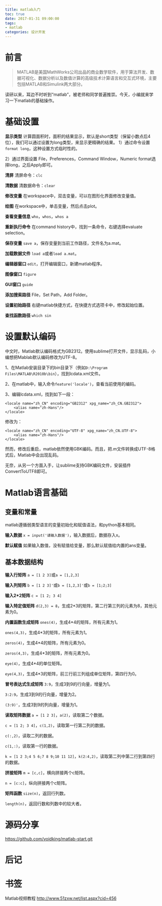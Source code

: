 ```yaml
---
title: matlab入门
toc: true
date: 2017-01-31 09:00:00
tags:
- matlab
categories: 设计开发
---
```

# 前言
> MATLAB是美国MathWorks公司出品的商业数学软件，用于算法开发、数据可视化、数据分析以及数值计算的高级技术计算语言和交互式环境，主要包括MATLAB和Simulink两大部分。

读研以来，耳边不时听到“matlab”，被老师和同学普遍推崇。今天，小编就来学习一下matlab的基础操作。

<!--more-->

# 基础设置
**显示类型**
计算圆面积时，面积的结果显示，默认是short类型（保留小数点后4位），我们可以通过设置为long类型，来显示更精确的结果。
1）通过命令设置
`format long`，这种设置方式临时性的。

2）通过界面设置
File，Preferences，Command Window，Numeric format选择long，之后Apply即可。

**清屏**
清屏命令：`clc`

**清数据**
清数据命令：`clear`

**修改变量**
在workspace中，双击变量，可以在图形化界面修改变量值。

**绘图**
在workspace中，单击变量，然后点击plot。

**查看变量信息**
`who`，`whos`，`whos a`

**重新执行命令**
在command history中，找到一条命令，右键选择evaluate selection。

**保存变量**
`save a`，保存变量到当前工作路径，文件名为a.mat。

**加载数据文件**
`load a`或者`load a.mat`。

**编辑器窗口**
`edit`，打开编辑窗口，新建matlab程序。

**图像窗口**
`figure`

**GUI窗口**
`guide`

**添加搜索路径**
File，Set Path，Add Folder。

**设置初始路径**
右键matlab快捷方式，在快捷方式选项卡中，修改起始位置。

**查找函数路径**
`which sin`

# 设置默认编码
中文时，Matlab默认编码格式为GB2312。使用sublime打开文件，显示乱码，小编想把Mablab默认编码修改为UTF-8。

1、在Matlab安装目录下的bin目录下（例如`D:\Program Files\MATLAB\R2010b\bin`），找到lcdata.xml文件。

2、在matlab中，输入命令`feature('locale')`，查看当前使用的编码。

3、编辑lcdata.xml，找到如下一段：
```
<locale name="zh_CN" encoding="GB2312" xpg_name="zh_CN.GB2312">
    <alias name="zh-Hans"/>
</locale>
```

修改为：
```
<locale name="zh_CN" encoding="UTF-8" xpg_name="zh_CN.UTF-8">
    <alias name="zh-Hans"/>
</locale>
```

然而，修改后重启，matlab依然使用GBK编码。而且，把.m文件转换成UTF-8格式后，Matlab中会出现乱码。

无奈，从另一个方面入手，让sublime支持GBK编码文件，安装插件ConvertToUTF8即可。

# Matlab语言基础
## 变量和常量
matlab遵循弱类型语言的变量初始化和赋值语法，和python基本相同。

**输入数据**
`x = input('请输入数据')`，输入数据后，数据存入x。

**默认赋值**
如果输入数值，没有赋值给变量，那么默认赋值给内置的ans变量。

## 基本数据结构
**输入行矩阵**
`a = [1 2 3]`或`a = [1,2,3]`

**输入列矩阵**
`b = [1 2 3]'`或`b = [1,2,3]'`或`b = [1;2;3]`

**输入2*2矩阵**
`c = [1 2; 3 4]`

**输入特定值矩阵**
`d(2,3) = 8`，生成2*3的矩阵，第二行第三列的元素为8，其他元素为0。

**内置函数生成矩阵**
`ones(4)`，生成4*4的矩阵，所有元素为1。

`ones(4,3)`，生成4*3的矩阵，所有元素为1。

`zeros(4)`，生成4*4的矩阵，所有元素为0。

`zeros(4,3)`，生成4*3的矩阵，所有元素为0。

`eye(4)`，生成4*4的单位矩阵。

`eye(4,3)`，生成4*3的矩阵，前三行前三列组成单位矩阵，第四行为0。

**冒号表达式生成矩阵**
`3:9`，生成3到9的行向量，增量为1。

`3:2:9`，生成3到9的行向量，增量为2。

`(3:9)'`，生成3到9的列向量，增量为1。

**读取矩阵数据**
`a = [1 2 3]`，`a(2)`，读取第二个数据。

`c = [1 2; 3 4]`，`c(1,2)`，读取第一行第二列的数据。

`c(:,2)`，读取二列的数据。

`c(1,:)`，读取第一行的数据。

`k = [1 2 3;4 5 6;7 8 9;10 11 12]`，`k(2:4,2)`，读取第二列中第二行到第四行的数据。

**拼接矩阵**
`m = [c,c]`，横向拼接两个c矩阵。

`n = [c:c]`，纵向拼接两个c矩阵。

**矩阵函数**
`size(n)`，返回行列数。

`length(n)`，返回行数和列数中的较大者。


# 源码分享
https://github.com/voidking/matlab-start.git

# 后记

# 书签
Matlab视频教程
http://www.51zxw.net/list.aspx?cid=456



